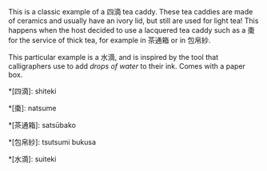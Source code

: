 This is a classic example of a 四滴 tea caddy. These tea caddies are made of ceramics and usually have an ivory lid, but still are used for light tea! This happens when the host decided to use a lacquered tea caddy such as a 棗 for the service of thick tea, for example in 茶通箱 or in 包帛紗.

This particular example is a 水滴, and is inspired by the tool that calligraphers use to add *drops of water* to their ink. Comes with a paper box.

*[四滴]: shiteki

*[棗]: natsume

*[茶通箱]: satsūbako

*[包帛紗]: tsutsumi bukusa

*[水滴]: suiteki
